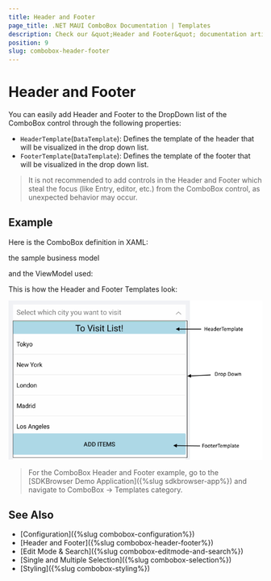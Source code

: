 ```yaml
---
title: Header and Footer
page_title: .NET MAUI ComboBox Documentation | Templates
description: Check our &quot;Header and Footer&quot; documentation article for Telerik ComboBox for .NET MAUI control.
position: 9
slug: combobox-header-footer
---
```


# Header and Footer 

You can easily add Header and Footer to the DropDown list of the ComboBox control through the following properties:

* `HeaderTemplate`(`DataTemplate`): Defines the template of the header that will be visualized in the drop down list.
* `FooterTemplate`(`DataTemplate`): Defines the template of the footer that will be visualized in the drop down list.

> It is not recommended to add controls in the Header and Footer which steal the focus (like Entry, editor, etc.) from the ComboBox control, as unexpected behavior may occur. 

## Example 

Here is the ComboBox definition in XAML:

<snippet id='combobox-header-footer-template'/>

the sample business model

<snippet id='combobox-city-businessmodel'/>

and the ViewModel used:

<snippet id='combobox-cities-viewmodel'/>

This is how the Header and Footer Templates look: 

![ComboBox Header Footer Templates](images/combobox-header-footer.png)

> For the ComboBox Header and Footer example, go to the [SDKBrowser Demo Application]({%slug sdkbrowser-app%}) and navigate to ComboBox -> Templates category.

## See Also

- [Configuration]({%slug combobox-configuration%})
- [Header and Footer]({%slug combobox-header-footer%})
- [Edit Mode & Search]({%slug combobox-editmode-and-search%}) 
- [Single and Multiple Selection]({%slug combobox-selection%})
- [Styling]({%slug combobox-styling%})